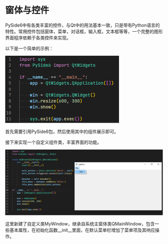 # 窗体与控件

PySide6中有各类丰富的控件，与Qt中的用法基本一致，只是带有Python语言的特性。常用控件包括窗体，菜单，对话框，输入框，文本框等等，一个完整的图形界面程序依赖于各类控件来实现。

以下是一个简单的示例：

![1685520171350](image/Chapter2/1685520171350.png)

首先需要引用PySide6包，然后使用其中的组件展示即可。

接下来实现一个自定义组件类，丰富界面的功能。

![1685521086608](image/Chapter2/1685521086608.png)

这里新建了自定义类MyWindow，继承自系统主窗体类QMainWindow，包含一些基本属性，在初始化函数__init__里面，在默认菜单栏增加了菜单项及其响应操作。

